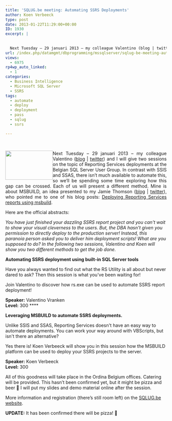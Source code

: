 ```yaml
---
title: 'SQLUG.be meeting: Automating SSRS Deployments'
author: Koen Verbeeck
type: post
date: 2013-01-22T11:29:00+00:00
ID: 1930
excerpt: |
   
  
  Next Tuesday – 29 januari 2013 – my colleague Valentino (blog | twitter) and I will give two sessions on the topic of Reporting Services deployments. In contrast with SSIS and SSAS, there isn’t much available to automate this, so we’ll be spending&hellip;
url: /index.php/datamgmt/dbprogramming/mssqlserver/sqlug-be-meeting-automating-ssrs/
views:
  - 6975
rp4wp_auto_linked:
  - 1
categories:
  - Business Intelligence
  - Microsoft SQL Server
  - SSRS
tags:
  - automate
  - deploy
  - deployment
  - pass
  - sqlug
  - ssrs

---
```

 

<div class="image_block">
  <a href="/media/users/koenverbeeck/logo.png?mtime=1358861145"><img style="float: left;" src="/wp-content/uploads/users/koenverbeeck/logo.png?mtime=1358861145" alt="" width="148" height="91" /></a>
</div>

<p style="text-align: justify;">
  Next Tuesday – 29 januari 2013 – my colleague Valentino (<a href="http://blog.hoegaerden.be/">blog</a> | <a href="https://twitter.com/ValentinoV42">twitter</a>) and I will give two sessions on the topic of Reporting Services deployments at the Belgian SQL Server User Group. In contrast with SSIS and SSAS, there isn’t much available to automate this, so we’ll be spending some time exploring how this gap can be crossed. Each of us will present a different method. Mine is about MSBUILD, an idea presented to my Jamie Thomson (<a href="http://sqlblog.com/blogs/jamie_thomson/default.aspx">blog</a> | <a href="https://twitter.com/jamiet">twitter</a>), who pointed me to one of his blog posts: <a href="http://sqlblog.com/blogs/jamie_thomson/archive/2009/10/31/deploying-reporting-services-reports-using-msbuild.aspx">Deploying Reporting Services reports using msbuild</a>.
</p>

<p style="text-align: justify;">
  Here are the official abstracts:
</p>

_You have just finished your dazzling SSRS report project and you can't wait to show your visual cleverness to the users. But, the DBA hasn't given you permission to directly deploy to the production server! Instead, this paranoia person asked you to deliver him deployment scripts! What are you supposed to do? In the following two sessions, Valentino and Koen will show you two different methods to get the job done._

**Automating SSRS deployment using built-in SQL Server tools** 

Have you always wanted to find out what the RS Utility is all about but never dared to ask? Then this session is what you've been waiting for!

Join Valentino to discover how rs.exe can be used to automate SSRS report deployment!

**Speaker:** Valentino Vranken   
**Level:** 300 ****

**Leveraging MSBUILD to automate SSRS deployments.** 

Unlike SSIS and SSAS, Reporting Services doesn't have an easy way to automate deployments. You can work your way around with VBScripts, but isn't there an alternative?

Yes there is! Koen Verbeeck will show you in this session how the MSBUILD platform can be used to deploy your SSRS projects to the server.

**Speaker:** Koen Verbeeck   
**Level:** 300

All of this goodness will take place in the Ordina Belgium offices. Catering will be provided. This hasn’t been confirmed yet, but it might be pizza and beer 🙂 I will put my slides and demo material online after the session.

More information and registration (there’s still room left) on the [SQLUG.be website][1].

**UPDATE:** It has been confirmed there will be pizza! 🙂

 [1]: http://sqlug.be/nextevent/event/?id=34